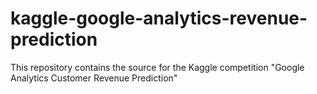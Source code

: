 # kaggle-google-analytics-revenue-prediction
This repository contains the source for the Kaggle competition "Google Analytics Customer Revenue Prediction"

